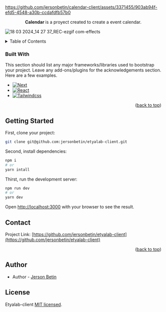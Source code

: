 
https://github.com/jersonbetin/calendar-client/assets/3371455/903ab94f-efd5-4548-a30b-ccdafdfb57b0
<a name="readme-top"></a>

  <p align="center"><b>Calendar </b> is a proyect created to create a event calendar.</p>

![18 03 2024_14 27 37_REC-ezgif com-effects](https://github.com/jersonbetin/calendar-client/assets/3371455/cfdce6e3-5b23-4a95-a5d0-d0fc12bcadbf)


  
  <!--[![Backers on Open Collective](https://opencollective.com/nest/backers/badge.svg)](https://opencollective.com/nest#backer)
  [![Sponsors on Open Collective](https://opencollective.com/nest/sponsors/badge.svg)](https://opencollective.com/nest#sponsor)-->

<!-- TABLE OF CONTENTS -->
<details>
  <summary>Table of Contents</summary>
  <ol>
    <li><a href="#built-with">Built With</a></li>
    <li><a href="#getting-started">Getting Started</a></li>
    <li><a href="#Installation">Installation</a></li>
    <li><a href="#Contact">Contact</a></li>
    <li><a href="#Author">Author</a></li>
    <li><a href="#license">License</a></li>
  </ol>
</details>

### Built With

This section should list any major frameworks/libraries used to bootstrap your project. Leave any add-ons/plugins for the acknowledgements section. Here are a few examples.

* [![Next][Next.js]][Next-url]
* [![React][React.js]][React-url]
* [![Tailwindcss][Tailwindcss.css]][Tailwindcss-url]

<p align="right">(<a href="#readme-top">back to top</a>)</p>

## Getting Started

First, clone your project:
```bash
git clone git@github.com:jersonbetin/etyalab-client.git

```

Second, install dependencies:

```bash
npm i
# or
yarn intall
```

Thirst, run the development server:

```bash
npm run dev
# or
yarn dev

```

Open [http://localhost:3000](http://localhost:3000) with your browser to see the result.

<!-- CONTACT -->
## Contact

Project Link: [https://github.com/jersonbetin/etyalab-client](https://github.com/jersonbetin/etyalab-client)

<p align="right">(<a href="#readme-top">back to top</a>)</p>

## Author

- Author - [Jerson Betin](https://github.com/jersonbetin)

## License

Etyalab-client [MIT licensed](LICENSE).

<!-- MARKDOWN LINKS & IMAGES -->
<!-- https://www.markdownguide.org/basic-syntax/#reference-style-links -->
[contributors-shield]: https://img.shields.io/github/contributors/othneildrew/Best-README-Template.svg?style=for-the-badge
[contributors-url]: https://github.com/othneildrew/Best-README-Template/graphs/contributors
[forks-shield]: https://img.shields.io/github/forks/othneildrew/Best-README-Template.svg?style=for-the-badge
[forks-url]: https://github.com/othneildrew/Best-README-Template/network/members
[stars-shield]: https://img.shields.io/github/stars/othneildrew/Best-README-Template.svg?style=for-the-badge
[stars-url]: https://github.com/othneildrew/Best-README-Template/stargazers
[issues-shield]: https://img.shields.io/github/issues/othneildrew/Best-README-Template.svg?style=for-the-badge
[issues-url]: https://github.com/othneildrew/Best-README-Template/issues
[license-shield]: https://img.shields.io/github/license/othneildrew/Best-README-Template.svg?style=for-the-badge
[license-url]: https://github.com/othneildrew/Best-README-Template/blob/master/LICENSE.txt
[linkedin-shield]: https://img.shields.io/badge/-LinkedIn-black.svg?style=for-the-badge&logo=linkedin&colorB=555
[linkedin-url]: https://linkedin.com/in/othneildrew
[product-screenshot]: images/screenshot.png
[Next.js]: https://img.shields.io/badge/next.js-000000?style=for-the-badge&logo=nextdotjs&logoColor=white 
[Next-url]: https://nextjs.org/

[Nest.js]:https://img.shields.io/badge/nest.js-000000?style=for-the-badge&logo=nestjs&logoColor=white
[Nest-url]: https://nestjs.com/
[Apollo]: https://img.shields.io/badge/apollo-red?style=for-the-badge&logo=apollojs&logoColor=red
[Apollo-url]: https://www.apollographql.com/
[Graphql.js]: https://img.shields.io/badge/graphql-FF8E8E?style=for-the-badge&logo=Graphql&logoColor=white
[Graphql-url]: https://graphql.org/
[Prisma.io]: https://img.shields.io/badge/nest.js-000000?style=for-the-badge&logo=prisma&logoColor=white
[Prisma-url]: https://www.prisma.io/
[Postgresql.org]: https://img.shields.io/badge/nest.js-blue?style=for-the-badge&logo=Postgresql&logoColor=white
[Postgres-url]: https://www.postgresql.org/
[Tailwindcss.css]: https://img.shields.io/badge/tailwindcss-06b6d4?style=for-the-badge&logo=tailwindcss&logoColor=61DAFB
[Tailwindcss-url]: https://tailwindcss.com/

[React.js]: https://img.shields.io/badge/React-20232A?style=for-the-badge&logo=react&logoColor=61DAFB
[React-url]: https://reactjs.org/
[Vue.js]: https://img.shields.io/badge/Vue.js-35495E?style=for-the-badge&logo=vuedotjs&logoColor=4FC08D
[Vue-url]: https://vuejs.org/
[Angular.io]: https://img.shields.io/badge/Angular-DD0031?style=for-the-badge&logo=angular&logoColor=white
[Angular-url]: https://angular.io/
[Svelte.dev]: https://img.shields.io/badge/Svelte-4A4A55?style=for-the-badge&logo=svelte&logoColor=FF3E00
[Svelte-url]: https://svelte.dev/
[Laravel.com]: https://img.shields.io/badge/Laravel-FF2D20?style=for-the-badge&logo=laravel&logoColor=white
[Laravel-url]: https://laravel.com
[Bootstrap.com]: https://img.shields.io/badge/Bootstrap-563D7C?style=for-the-badge&logo=bootstrap&logoColor=white
[Bootstrap-url]: https://getbootstrap.com
[JQuery.com]: https://img.shields.io/badge/jQuery-0769AD?style=for-the-badge&logo=jquery&logoColor=white
[JQuery-url]: https://jquery.com 
